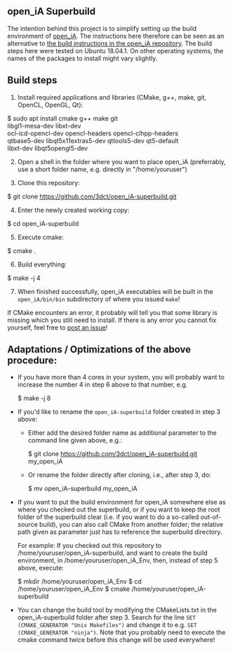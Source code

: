## open_iA Superbuild

The intention behind this project is to simplify setting up the build environment of [open_iA](https://github.com/3dct/open_iA).
The instructions here therefore can be seen as an alternative to [the build instructions in the open_iA repository](https://github.com/3dct/open_iA/wiki/Linux-Build).
The build steps here were tested on Ubuntu 18.04.1. On other operating systems, the names of the packages to install might vary slightly.

## Build steps

1. Install required applications and libraries (CMake, g++, make, git, OpenCL, OpenGL, Qt):
  
  $ sudo apt install cmake g++ make git \
    libgl1-mesa-dev libxt-dev \
    ocl-icd-opencl-dev opencl-headers opencl-clhpp-headers \
    qtbase5-dev libqt5x11extras5-dev qttools5-dev qt5-default \
    libxt-dev libqt5opengl5-dev

2. Open a shell in the folder where you want to place open_iA (preferrably, use a short folder name, e.g. directly in "/home/youruser")

3. Clone this repository:
  
  $ git clone https://github.com/3dct/open_iA-superbuild.git

4. Enter the newly created working copy:
  
  $ cd open_iA-superbuild

5. Execute cmake:
  
  $ cmake .

6. Build everything:
  
  $ make -j 4
  
7. When finished successfully, open_iA executables will be built in the `open_iA/bin/bin` subdirectory of where you issued `make`!

If CMake encounters an error, it probably will tell you that some library is missing which you still need to install.
If there is any error you cannot fix yourself, feel free to [post an issue](https://github.com/3dct/open_iA-superbuild/issues)!

## Adaptations / Optimizations of the above procedure:

- If you have more than 4 cores in your system, you will probably want to increase the number 4 in step 6 above to that number, e.g.

  $ make -j 8

- If you'd like to rename the `open_iA-superbuild` folder created in step 3 above:
  - Either add the desired folder name as additional parameter to the command line given above, e.g.:
  
    $ git clone https://github.com/3dct/open_iA-superbuild.git my_open_iA
  
  - Or rename the folder directly after cloning, i.e., after step 3, do:

    $ mv open_iA-superbuild my_open_iA
    
- If you want to put the build environment for open_iA somewhere else as where you checked out the superbuild,
  or if you want to keep the root folder of the superbuild clear (i.e. if you want to do a so-called out-of-source build),
  you can also call CMake from another folder; the relative path given as parameter just has to reference the superbuild directory.

  For example:
  If you checked out this repository to /home/youruser/open_iA-superbuild,
  and want to create the build environment, in /home/youruser/open_iA_Env, then, instead of step 5 above, execute:

  $ mkdir /home/youruser/open_iA_Env
  $ cd /home/youruser/open_iA_Env
  $ cmake /home/youruser/open_iA-superbuild

- You can change the build tool by modifying the CMakeLists.txt in the open_iA-superbuild folder after step 3.
  Search for the line `SET (CMAKE_GENERATOR "Unix Makefiles")` and change it to e.g. `SET (CMAKE_GENERATOR "ninja")`.
  Note that you probably need to execute the cmake command twice before this change will be used everywhere!
